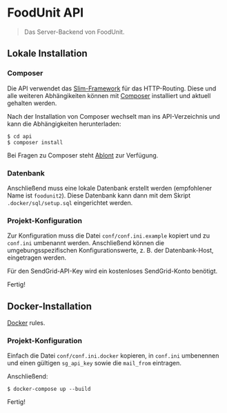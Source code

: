 # FoodUnit API
> Das Server-Backend von FoodUnit.

## Lokale Installation

### Composer

Die API verwendet das [Slim-Framework](http://www.slimframework.com/) für das HTTP-Routing. Diese und alle weiteren Abhängikeiten können mit [Composer](https://getcomposer.org/) installiert und aktuell gehalten werden.

Nach der Installation von Composer wechselt man ins API-Verzeichnis und kann die Abhängigkeiten herunterladen:

```
$ cd api
$ composer install
```

Bei Fragen zu Composer steht [Ablont](https://github.com/ablont) zur Verfügung.

### Datenbank

Anschließend muss eine lokale Datenbank erstellt werden (empfohlener Name ist `foodunit2`). Diese Datenbank kann dann mit dem Skript `.docker/sql/setup.sql` eingerichtet werden.

### Projekt-Konfiguration

Zur Konfiguration muss die Datei `conf/conf.ini.example` kopiert und zu `conf.ini` umbenannt werden. Anschließend können die umgebungsspezifischen Konfigurationswerte, z. B. der Datenbank-Host, eingetragen werden.

Für den SendGrid-API-Key wird ein kostenloses SendGrid-Konto benötigt.

Fertig!

## Docker-Installation

[Docker](https://www.docker.com/) rules.

### Projekt-Konfiguration

Einfach die Datei `conf/conf.ini.docker` kopieren, in `conf.ini` umbenennen und einen gültigen `sg_api_key` sowie die `mail_from` eintragen.

Anschließend:

```
$ docker-compose up --build
```

Fertig!
